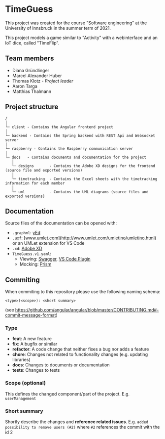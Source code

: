 # TimeGuess

This project was created for the course "Software engineering" at the University of Innsbruck in the summer term of 2021.

This project models a game similar to "Activity" with a webinterface and an IoT dice, called "TimeFlip".

## Team members

- Diana Gründlinger
- Marcel Alexander Huber
- Thomas Klotz - _Project leader_
- Aaron Targa
- Matthias Thalmann

## Project structure

```
/
│
└─ client - Contains the Angular frontend project
│
└─ backend - Contains the Spring backend with REST Api and Websocket server
|
└─ raspberry - Contains the Raspberry communication server
│
└─ docs   - Contains documents and documentation for the project
   │
   └─ designs       - Contains the Adobe XD designs for the frontend (source file and exported versions)
   │
   └─ timetracking  - Contains the Excel sheets with the timetracking information for each member
   │
   └─ uml           - Contains the UML diagrams (source files and exported versions)
```

## Documentation

Source files of the documentation can be opened with:

- `.graphml`: [yEd](https://www.yworks.com/products/yed#yed-support-resources)
- `.uxf`: [www.umlet.com](http://www.umlet.com/umletino/umletino.html) or an UMLet extension for VS Code
- `.xd`: [Adobe XD](https://www.adobe.com/de/products/xd.html)
- `TimeGuess.v1.yaml`:
  - Viewing: [Swagger](https://swagger.io/), [VS Code Plugin](https://marketplace.visualstudio.com/items?itemName=42Crunch.vscode-openapi)
  - Mocking: [Prism](https://stoplight.io/open-source/prism/)

## Commiting

When commiting to this repository please use the following naming schema:

```
<type>(<scope>): <short summary>
```

(see https://github.com/angular/angular/blob/master/CONTRIBUTING.md#-commit-message-format)

### Type

- **feat**: A new feature
- **fix**: A bugfix or similar
- **refactor**: A code change that neither fixes a bug nor adds a feature
- **chore**: Changes not related to functionality changes (e.g. updating libraries)
- **docs**: Changes to documents or documentation
- **tests**: Changes to tests

### Scope (optional)

This defines the changed component/part of the project. E.g. `userManagement`

### Short summary

Shortly describe the changes and **reference related issues**. E.g. `added possibility to remove users (#2)` where `#2` references the commit with the id 2
